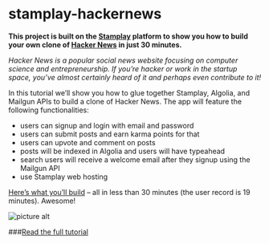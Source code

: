 stamplay-hackernews
===================

**This project is built on the [Stamplay](https://stamplay.com) platform to show you how to build your own clone of [Hacker News](https://news.ycombinator.com/) in just 30 minutes.**

*Hacker News is a popular social news website focusing on computer science and entrepreneurship. If you’re hacker or work in the startup space, you’ve almost certainly heard of it and perhaps even contribute to it!*


In this tutorial we’ll show you how to glue together Stamplay, Algolia, and Mailgun APIs to build a clone of Hacker News. The app will feature the following functionalities:

* users can signup and login with email and password
* users can submit posts and earn karma points for that
* users can upvote and comment on posts
* posts will be indexed in Algolia and users will have typeahead
* search users will receive a welcome email after they signup using the Mailgun API
* use Stamplay web hosting

[Here’s what you’ll build](https://hnewsv2.stamplayapp.com/) – all in less than 30 minutes (the user record is 19 minutes). Awesome!

![picture alt](https://blog.stamplay.com/wp-content/uploads/2014/07/Stamplay-Hacker-News-Side-By-Side.jpg "To the left, the original Hacker News. To the right, Stamplay’s version.")

###[Read the full tutorial](http://stackshare.io/stamplay/building-a-hacker-news-clone-without-writing-any-backend-code) 

